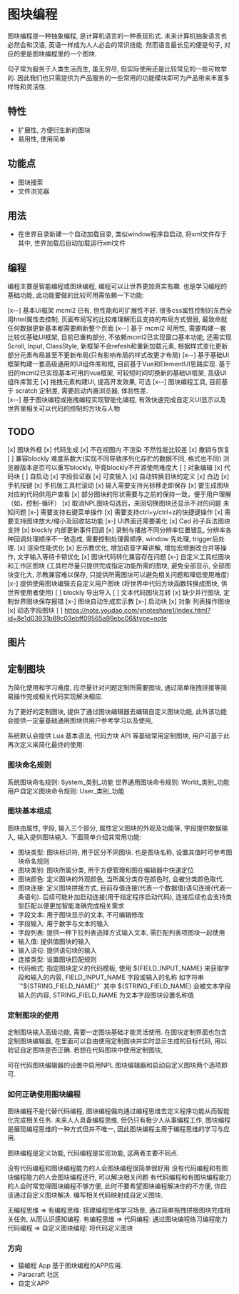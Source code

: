 
# 图块编程

图块编程是一种抽象编程, 是计算机语言的一种表现形式. 未来计算机抽象语言也必然会和汉语, 英语一样成为人人必会的常识技能. 然而语言最长见的便是句子, 对应的便是图块编程里的一个图块.

句子常为服务于人类生活而生, 虽无穷尽, 但实际使用还是比较常见的一些可枚举的. 因此我们也只需提供为产品服务的一些常用的功能模块即可为产品带来丰富多样性和灵活性.

## 特性

- 扩展性, 方便衍生新的图块
- 易用性, 使用简单

## 功能点

- 图块搜索
- 文件浏览器

## 用法

- 在世界目录新建一个自动加载目录, 类似window程序自启动, 将xml文件存于其中, 世界加载后自动加载运行xml文件

## 编程

编程主要是智能编程或图块编程, 编程可以让世界更加真实有趣. 也是学习编程的基础功能, 此功能要做的比较可用需依赖一下功能:

[x--] 基本UI框架 mcml2 已有, 但性能和可扩展性不好. 很多css属性控制的东西全用html属性去控制, 页面布局写的比较难理解而且支持的布局方式很弱, 最致命就任何数据更新基本都需要刷新整个页面
[x--] 基于 mcml2 可用性, 需要构建一套比较优基础UI框架, 目前已重构部分, 不依赖mcml2已实现窗口基本功能, 还需实现Scroll, Input, ClassStyle, 新框架不会refesh和重新加载元素, 根据样式变化更新部分元素布局甚至不更新布局(只有影响布局的样式改更才布局)
[x--] 基于基础UI框架构建一套高级通用的UI组件库和框, 目前基于Vue和ElementUI思路实现. 基于旧的mcml2已实现基本可用的vue框架, 可较短时间切换新的基础UI框架, 高级UI组件库暂无
[x] 拖拽元素构建UI, 提高开发效果, 可选
[x--] 图块编程工具, 目前基于 scratch 定制差, 需要启动内置浏览器, 体验性差.  
[x--] 基于图块编程或拖拽编程实现智能化编程, 有效快速完成自定义UI显示以及世界里相关可以代码的控制的方块与人物

## TODO

[x] 图块外框
[x] 代码生成
[x] 不在视图内 不渲染 不然性能比较差
[x] 撤销与恢复
[ ] 兼容blockly 难度系数大(实现不同导致序列化存贮的数据不同, 格式也不同) 浏览器版本是否可以重写blockly,  毕竟blockly不开源使用难度大
[ ] 对象编辑
[x] 代码块
[ ] 自启动
[x] 字段验证器
[x] 可变输入
[x] 自动转换旧块的定义
[x] 白边
[x] 手机按键
[x] 手机版工具栏滚动
[x] 输入需要支持光标移走即保存
[x] 要生成图块对应的代码供用户查看
[x] 部分图块的形状需要与之前的保持一致，便于用户理解（如，控制-循环）
[x] 取消NPL图块勾选后，来回切换图块还显示不对的问题  未知问题
[x-] 需要支持右键菜单操作
[x] 需要支持ctrl+y/ctrl+z的快捷键操作
[x] 需要支持图块放大/缩小及回收站功能
[x-] UI界面还需要美化
[x] Cad 孙子兵法图块支持
[x] blockly 内部更新事件回调
[x] 录制与播放不同分辨率位置错乱, 分辨率各种回调处理顺序不一致造成, 需要控制处理需顺序, window 先处理, trigger后处理.
[x] 渲染性能优化
[x] 宏示教优化, 增加语音字幕讲解, 增加宏增删改合并等操作, 文字输入等待卡顿优化
[x] 图块代码转化兼容存在问题
[x-] 自定义工具栏图块和工作区图块 (工具栏尽量只提供完成指定功能所需的图块, 避免全部显示, 全部图块变化大, 示教兼容难以保存, 只提供所需图块可以避免相关问题和降低使用难度)
[x-] 提供使用图块编辑去自定义用户图块 (将世界中代码方块函数转换成图块, 供世界使用者使用)
[ ] blockly 导出导入
[ ] 文本代码图块互转
[x] 缺少并行图块, 定制世界图块保存报错
[x-] 图块自动生成宏示教
[x-] 启动块
[x] 对象 列表操作图块
[x] 动态字段图块
[ ] https://note.youdao.com/ynoteshare1/index.html?id=8e1d03931b89c03ebff09565a99ebc06&type=note

## 图片

## 定制图块

为简化使用和学习难度, 应尽量针对问题定制所需要图块, 通过简单拖拽拼接等简易操作完成相关代码实现解决相应.

为了更好的定制图块, 提供了通过图块编辑器去编辑自定义图块功能, 此外该功能会提供一定量基础通用图块供用户参考学习以及使用,

系统默认会提供 Lua 基本语法, 代码方块 API 等基础常用定制图块, 用户可基于此再次定义来简化最终的使用.

### 图块命名规则

系统图块命名规则: System_类别_功能
世界通用图块命令规则: World_类别_功能
用户自定义图块命令规则: User_类别_功能

### 图块基本组成

图块由属性, 字段, 输入三个部分, 属性定义图块的外观及功能等, 字段提供数据输入, 输入提供图块输入. 下面简单介绍其常用功能:

- 图块类型: 图块标识符, 用于区分不同图块. 也是图块名称, 设置其值时可参考图块命名规则
- 图块类别: 图块所属分类, 用于方便管理和图在编辑器中快速定位
- 图块颜色: 定义图块的外观颜色, 当所属分类存在颜色时, 会被分类颜色取代.
- 图块连接: 定义图块拼接方式, 目前存值连接(代表一个数据值)语句连接(代表一条语句).  后续可能补加启动连接(用于指定程序启动代码), 连接后续也会支持类型匹配以便更加智能准确完成相关需求
- 字段文本: 用于图块显示的文本, 不可编辑修改
- 字段输入: 用于数字与文本的输入
- 字段列表: 提供一种下拉列表选择方式输入文本, 需匹配列表项图块一起使用
- 输入值:   提供值图块的输入
- 输入语句: 提供语句块的输入
- 连接类型: 设置图块匹配规则
- 代码格式: 指定图块定义的代码模板, 使用 ${FIELD_INPUT_NAME} 来获取字段和输入的内容, FIELD_INPUT_NAME 字段或输入的名称 如字符串 `"${STRING_FIELD_NAME}"` 其中 ${STRING_FIELD_NAME} 会被文本字段输入的内容, STRING_FIELD_NAME 为文本字段图块设置名称值

### 定制图块的使用

定制图块输入高级功能, 需要一定图块基础才能灵活使用. 在图块定制界面也包含定制图块编辑器, 在里面可以自由使用定制图块并实时显示生成的目标代码, 用以验证自定图块是否正确. 若想在代码图块中使用定制图块, 

可在代码图块编辑器的设置中启用NPL 图块编辑器和启动自定义图块两个选项即可.

### 如何正确使用图块编程

图块编程不是代替代码编程, 图块编程偏向通过编程思维去定义程序功能从而智能化完成相关任务. 未来人人具备编程思维, 但仍只有极少人从事编程工作, 图块编程是展现编程思维的一种方式但并不唯一, 因此图块编程主用于编程思维的学习与应用.

图块编程是定义功能, 代码编程是实现功能, 这两者主要不同点.

没有代码编程和图块编程能力的人会图块编程很简单很好用
没有代码编程和有图块编程能力的人会图块编程还行, 可以解决相关问题
有代码编程和有图块编程能力的人会时常觉得图块编程不够方便, 此时不要希望图块编程解决你的不方便, 你应该通过自定义图块解决. 编写相关代码映射成自定义图块.

无编程思维 => 有编程思维: 搭建编程思维学习场景, 通过简单拖拽拼接图块完成相关任务, 从而认识感知编程.
有编程思维 => 代码编程: 通过图块编程练习编程能力
代码编程 => 自定义图块编程: 将代码定义图块

### 方向

- 猿编程 App 基于图块编程的APP应用.
- Paracraft 社区
- 自定义APP
